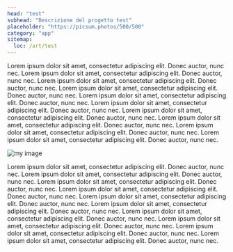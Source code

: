 ```yaml
---
head: "test"
subhead: "Descrizione del progetto test"
placeholder: "https://picsum.photos/500/500"
category: "app"
sitemap:
  loc: /art/test
---
```


Lorem ipsum dolor sit amet, consectetur adipiscing elit. Donec auctor, nunc nec. Lorem ipsum dolor sit amet, consectetur adipiscing elit. Donec auctor, nunc nec. Lorem ipsum dolor sit amet, consectetur adipiscing elit. Donec auctor, nunc nec. Lorem ipsum dolor sit amet, consectetur adipiscing elit. Donec auctor, nunc nec. Lorem ipsum dolor sit amet, consectetur adipiscing elit. Donec auctor, nunc nec. Lorem ipsum dolor sit amet, consectetur adipiscing elit. Donec auctor, nunc nec. Lorem ipsum dolor sit amet, consectetur adipiscing elit. Donec auctor, nunc nec. Lorem ipsum dolor sit amet, consectetur adipiscing elit. Donec auctor, nunc nec. Lorem ipsum dolor sit amet, consectetur adipiscing elit. Donec auctor, nunc nec. Lorem ipsum dolor sit amet, consectetur adipiscing elit. Donec auctor, nunc nec.

![my image](https://picsum.photos/1920/1080)

Lorem ipsum dolor sit amet, consectetur adipiscing elit. Donec auctor, nunc nec. Lorem ipsum dolor sit amet, consectetur adipiscing elit. Donec auctor, nunc nec. Lorem ipsum dolor sit amet, consectetur adipiscing elit. Donec auctor, nunc nec. Lorem ipsum dolor sit amet, consectetur adipiscing elit. Donec auctor, nunc nec. Lorem ipsum dolor sit amet, consectetur adipiscing elit. Donec auctor, nunc nec. Lorem ipsum dolor sit amet, consectetur adipiscing elit. Donec auctor, nunc nec. Lorem ipsum dolor sit amet, consectetur adipiscing elit. Donec auctor, nunc nec. Lorem ipsum dolor sit amet, consectetur adipiscing elit. Donec auctor, nunc nec. Lorem ipsum dolor sit amet, consectetur adipiscing elit. Donec auctor, nunc nec. Lorem ipsum dolor sit amet, consectetur adipiscing elit. Donec auctor, nunc nec.

